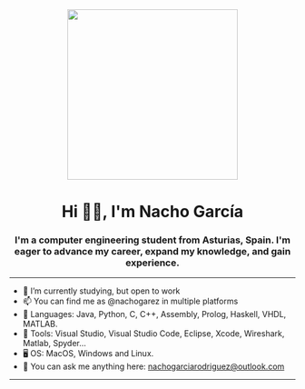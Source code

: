 

<div id="header" align="center">
  <img src="https://media.giphy.com/media/qP2YwW2BpB2K0qMjMk/giphy.gif" width="300"/>
  <h1 align="center"> Hi 👋🏼, I'm Nacho García</h1>
  <h3 align="center"> I'm a computer engineering student from Asturias, Spain. I'm eager to advance my career, expand my knowledge, and gain experience.</h3>
</div>

- - -

- 🌱 I’m currently studying, but open to work
- 📫 You can find me as @nachogarez in multiple platforms
- 🔧 Languages: Java, Python, C, C++, Assembly, Prolog, Haskell, VHDL, MATLAB.
- 🧰 Tools: Visual Studio, Visual Studio Code, Eclipse, Xcode, Wireshark, Matlab, Spyder...
- 🖥️ OS: MacOS, Windows and Linux.
- 💭 You can ask me anything here: nachogarciarodriguez@outlook.com

- - -
